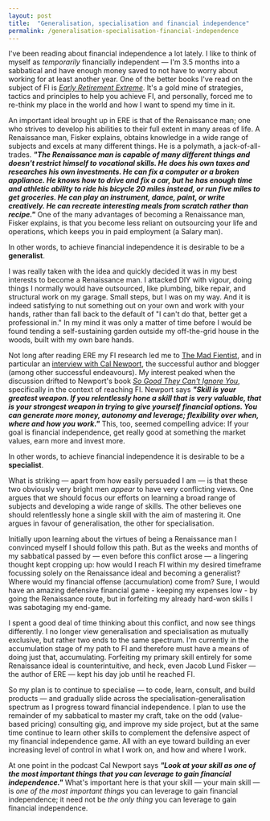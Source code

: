 ```yaml
---
layout: post
title:  "Generalisation, specialisation and financial independence"
permalink: /generalisation-specialisation-financial-independence
---
```


I've been reading about financial independence a lot lately. I like to think of myself as  _temporarily_ financially independent —  I'm 3.5 months into a sabbatical and have enough money saved to not have to worry about working for at least another year. One of the better books I've read on the subject of FI is [_Early Retirement Extreme_](https://www.amazon.co.uk/Early-Retirement-Extreme-Philosophical-Independence/dp/145360121X/). It's a gold mine of strategies, tactics and principles to help you achieve FI, and personally, forced me to re-think my place in the world and how I want to spend my time in it.

An important ideal brought up in ERE is that of the Renaissance man; one who strives to develop his abilities to their full extent in many areas of life. A Renaissance man, Fisker explains, obtains knowledge in a wide range of subjects and excels at many different things. He is a polymath, a jack-of-all-trades. **_"The Renaissance man is capable of many different things and doesn't restrict himself to vocational skills. He does his own taxes and researches his own investments. He can fix a computer or a broken appliance. He knows how to drive and fix a car, but he has enough time and athletic ability to ride his bicycle 20 miles instead, or run five miles to get groceries. He can play an instrument, dance, paint, or write creatively. He can recreate interesting meals from scratch rather than recipe."_** One of the many advantages of becoming a Renaissance man, Fisker explains, is that you become less reliant on outsourcing your life and operations, which keeps you in paid employment (a Salary man). 

In other words, to achieve financial independence it is desirable to be a **generalist**.

I was really taken with the idea and quickly decided it was in my best interests to become a Renaissance man. I attacked DIY with vigour, doing things I normally would have outsourced, like plumbing, bike repair, and structural work on my garage. Small steps, but I was on my way. And it is indeed satisfying to nut something out on your own and work with your hands, rather than fall back to the default of "I can't do that, better get a professional in." In my mind it was only a matter of time before I would be found tending a self-sustaining garden outside my off-the-grid house in the woods, built with my own bare hands.

Not long after reading ERE my FI research led me to [The Mad Fientist](https://www.madfientist.com/), and in particular an [interview with Cal Newport](https://www.madfientist.com/cal-newport-interview/), the successful author and blogger (among other successful endeavours). My interest peaked when the discussion drifted to Newport's book [_So Good They Can't Ignore You_](https://www.amazon.co.uk/Good-They-Cant-Ignore-You/dp/1455509124), specifically in the context of reaching FI. Newport says **_"Skill is your greatest weapon. If you relentlessly hone a skill that is very valuable, that is your strongest weapon in trying to give yourself financial options. You can generate more money, autonomy and leverage; flexibility over when, where and how you work."_** This, too, seemed compelling advice: If your goal is financial independence, get really good at something the market values, earn more and invest more.

In other words, to achieve financial independence it is desirable to be a **specialist**.

What is striking — apart from how easily persuaded I am — is that these two obviously very bright men _appear_ to have very conflicting views. One argues that we should focus our efforts on learning a broad range of subjects and developing a wide range of skills. The other believes one should relentlessly hone a single skill with the aim of mastering it. One argues in favour of generalisation, the other for specialisation.

Initially upon learning about the virtues of being a Renaissance man I convinced myself I should follow this path. But as the weeks and months of my sabbatical passed by — even before this conflict arose — a lingering thought kept cropping up: how would I reach FI within my desired timeframe focussing solely on the Renaissance ideal and becoming a generalist? Where would my financial offense (accumulation) come from? Sure, I would have an amazing defensive financial game - keeping my expenses low - by going the Renaissance route, but in forfeiting my already hard-won skills I was sabotaging my end-game. 

I spent a good deal of time thinking about this conflict, and now see things differently. I no longer view generalisation and specialisation as mutually exclusive, but rather two ends to the same spectrum. I'm currently in the accumulation stage of my path to FI and therefore must have a means of doing just that, accumulating. Forfeiting my primary skill entirely for some Renaissance ideal is counterintuitive, and heck, even Jacob Lund Fisker — the author of ERE — kept his day job until he reached FI. 

So my plan is to continue to specialise — to code, learn, consult, and build products — and gradually slide across the specialisation-generalisation spectrum as I progress toward financial independence.  I plan to use the remainder of my sabbatical to master my craft, take on the odd (value-based pricing) consulting gig, and improve my side project, but at the same time continue to learn other skills to complement the defensive aspect of my financial independence game. All with an eye toward building an ever increasing level of control in what I work on, and how and where I work.

At one point in the podcast Cal Newport says **_"Look at your skill as one of the most important things that you can leverage to gain financial independence."_** What's important here is that your skill — your main skill — is _one of the most important things_ you can leverage to gain financial independence; it need not be _the only thing_ you can leverage to gain financial independence. 
